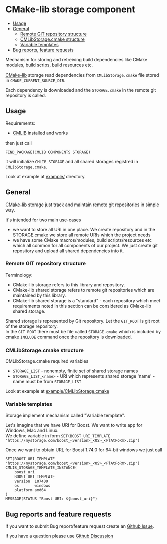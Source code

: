 
# CMake-lib storage component

* [Usage](#usage)
* [General](#general)
  + [Remote GIT repository structure](#remote-git-repository-structure)
  + [CMLibStorage.cmake structure](#cmlibstoragecmake-structure)
  + [Variable templates](#variable-templates)
* [Bug reports, feature requests](#bug-reports-and-feature-requests)

Mechanism for storing and retreiving build dependencies like CMake modules, build scrips,
build resources etc.

[CMake-lib] storage read dependencies from `CMLibStorage.cmake` file stored in
`CMAKE_CURRENT_SOURCE_DIR`.

Each dependency is downloaded and the `STORAGE.cmake` in the remote git repository is called.

## Usage

Requirements:

- [CMLIB] installed and works

then just call

```
FIND_PACKAGE(CMLIB COMPONENTS STORAGE)
```

it will initialize `CMLIB_STORAGE` and all shared storages registred in `CMLibStorage.cmake`.

Look at example at [example/] directory.

## General

[CMake-lib] storage just track and maintain remote git repositories in simple way.

It's intended for two main use-cases

- we want to store all URI in one place. We create repository and in the STORAGE.cmake
  we store all remote URIs which the project needs
- we have some CMake macros/modules, build scripts/resources etc which all common for all
  components of our project. We just create  git repository and upload all shared dependencies
  into it.

### Remote GIT repository structure

Terminology:

- CMake-lib storage refers to this library and repository.
- CMake-lib shared storage refers to remote git repositories which are maintained by this library.
- CMake-lib shared storage is a "standard" - each repository which meet
  requirements noted in this section can be considered as CMake-lib shared storage.

Shared storage is represented by Git repository. Let the `GIT_ROOT` is git root of the
storage repository. \
In the `GIT_ROOT` there must be file called `STORAGE.cmake` which is included
by cmake `INCLUDE` command once the repository is downloaded.

### CMLibStorage.cmake structure

CMLibStorage.cmake required variables

- `STORAGE_LIST` - nonempty, finite set of shared storage names
- `STORAGE_LIST_<name>` - URI which represents shared storage 'name' - name must be from `STORAGE_LIST`

Look at example at [example/CMLibStorage.cmake]

### Variable templates

Storage implement mechanism called "Variable template".

Let's imagine that we have URI for Boost. We want to write app for Windows, Mac and Linux. \
We define variable in form `SET(BOOST_URI_TEMPLATE "https://mystorage.com/boost_<version>_<OS>_<PlAtFoRm>.zip")`

Once we want to obtain URL for Boost 1.74.0 for 64-bit windows we just call

```
SET(BOOST_URI_TEMPLATE "https://mystorage.com/boost_<version>_<OS>_<PlAtFoRm>.zip")
CMLIB_STORAGE_TEMPLATE_INSTANCE(
	boost_uri
	BOOST_URI_TEMPLATE
	version  107400
	os       windows
	platform amd64
)
MESSAGE(STATUS "Boost URI: ${boost_uri}")
```

## Bug reports and feature requests

If you want to submit Bug report/feature request create an [Github Issue].

If you have a question please use [Github Discussion]



[CMLIB]:             https://github.com/cmakelib
[CMake-lib]:         https://github.com/cmakelib
[Github Discussion]: https://github.com/cmakelib/cmakelib-component-storage/discussions
[Github Issue]:      https://github.com/cmakelib/cmakelib-component-storage/issues
[example/CMLibStorage.cmake]: example/CMLibStorage.cmake
[example/]: example/
